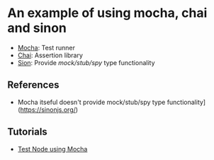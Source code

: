 # An example of using mocha, chai and sinon

- [Mocha](https://mochajs.org/): Test runner
- [Chai](https://www.chaijs.com/): Assertion library
- [Sion](https://sinonjs.org/#get-started): Provide _mock/stub/spy_ type functionality

## References

- Mocha itseful doesn't provide mock/stub/spy type functionality](https://sinonjs.org/)

## Tutorials

- [Test Node using Mocha](https://www.youtube.com/watch?v=Bs68k6xfR3E&t=119s&ab_channel=freeCodeCamp.org)
